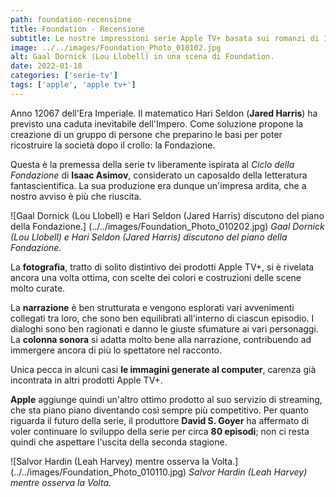 ```yaml
---
path: foundation-recensione
title: Foundation - Recensione
subtitle: Le nostre impressioni serie Apple TV+ basata sui romanzi di Isaac Asimov
image: ../../images/Foundation_Photo_010102.jpg
alt: Gaal Dornick (Lou Llobell) in una scena di Foundation.
date: 2022-01-18
categories: ['serie-tv']
tags: ['apple', 'apple tv+']
---
```


Anno 12067 dell'Era Imperiale. Il matematico Hari Seldon (**Jared Harris**) ha previsto una caduta inevitabile dell'Impero. Come soluzione propone la creazione di un gruppo di persone che preparino le basi per poter ricostruire la società dopo il crollo: la Fondazione.

Questa è la premessa della serie tv liberamente ispirata al *Ciclo della Fondazione* di **Isaac Asimov**, considerato un caposaldo della letteratura fantascientifica. La sua produzione era dunque un'impresa ardita, che a nostro avviso è più che riuscita.

![Gaal Dornick (Lou Llobell) e Hari Seldon (Jared Harris) discutono del piano della Fondazione.] (../../images/Foundation_Photo_010202.jpg)
*Gaal Dornick (Lou Llobell) e Hari Seldon (Jared Harris) discutono del piano della Fondazione.*

La **fotografia**, tratto di solito distintivo dei prodotti Apple TV+, si è rivelata ancora una volta ottima, con scelte dei colori e costruzioni delle scene molto curate.

La **narrazione** è ben strutturata e vengono esplorati vari avvenimenti collegati tra loro, che sono ben equilibrati all'interno di ciascun episodio. I dialoghi sono ben ragionati e danno le giuste sfumature ai vari personaggi.
La **colonna sonora** si adatta molto bene alla narrazione, contribuendo ad immergere ancora di più lo spettatore nel racconto.

Unica pecca in alcuni casi **le immagini generate al computer**, carenza già incontrata in altri prodotti Apple TV+.

**Apple** aggiunge quindi un'altro ottimo prodotto al suo servizio di streaming, che sta piano piano diventando così sempre più competitivo.
Per quanto riguarda il futuro della serie, il produttore **David S. Goyer** ha affermato di voler continuare lo sviluppo della serie per circa **80 episodi**; non ci resta quindi che aspettare l'uscita della seconda stagione.

![Salvor Hardin (Leah Harvey) mentre osserva la Volta.] (../../images/Foundation_Photo_010110.jpg)
*Salvor Hardin (Leah Harvey) mentre osserva la Volta.*